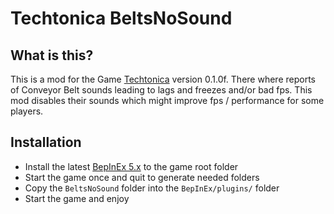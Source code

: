 # Techtonica BeltsNoSound
## What is this?
This is a mod for the Game [Techtonica](https://store.steampowered.com/app/1457320/Techtonica/) version 0.1.0f. There where reports of Conveyor Belt sounds leading to lags and freezes and/or bad fps. This mod disables their sounds which might improve fps / performance for some players.
## Installation
- Install the latest [BepInEx 5.x](https://github.com/BepInEx/BepInEx/releases) to the game root folder
- Start the game once and quit to generate needed folders
- Copy the `BeltsNoSound` folder into the `BepInEx/plugins/` folder
- Start the game and enjoy